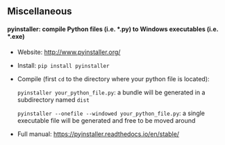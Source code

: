 
## Miscellaneous
#### pyinstaller: compile Python files (i.e. *.py) to Windows executables (i.e. *.exe)
* Website: http://www.pyinstaller.org/
* Install: `pip install pyinstaller`
* Compile (first `cd` to the directory where your python file is located):

   `pyinstaller your_python_file.py`: a bundle will be generated in a subdirectory named `dist`

   `pyinstaller --onefile --windowed your_python_file.py`: a single executable file will be generated and free to be moved around
* Full manual: https://pyinstaller.readthedocs.io/en/stable/
